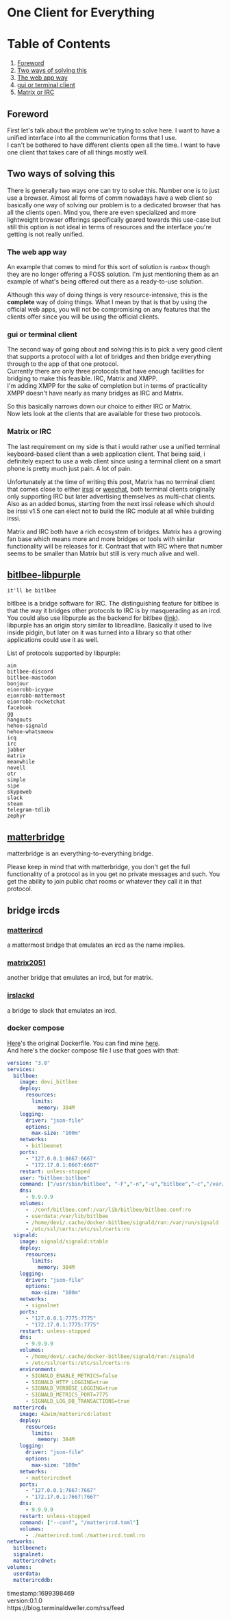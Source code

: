 # One Client for Everything


# Table of Contents
1. [Foreword](#foreword)
2. [Two ways of solving this](#two-ways-of-solving-this)
3. [The web app way](#the-web-app-way)
4. [gui or terminal client](#gui-or-terminal-client)
5. [Matrix or IRC](#matrix-or-irc)
 
## Foreword
 

First let's talk about the problem we're trying to solve here. I want to have a unified interface into all the communication forms that I use.<br/>
I can't be bothered to have different clients open all the time. I want to have one client that takes care of all things mostly well.<br/>

## Two ways of solving this

There is generally two ways one can try to solve this. Number one is to just use a browser. Almost all forms of comm nowadays have a web client so basically one way of solving our problem is to a dedicated browser that has all the clients open. Mind you, there are even specialized and more lightweight browser offerings specifically geared towards this use-case but still this option is not ideal in terms of resources and the interface you're getting is not really unified.<br/>

### The web app way

An example that comes to mind for this sort of solution is `rambox` though they are no longer offering a FOSS solution. I'm just mentioning them as an example of what's being offered out there as a ready-to-use solution.<br/>

Although this way of doing things is very resource-intensive, this is the **complete** way of doing things. What I mean by that is that by using the official web apps, you will not be compromising on any features that the clients offer since you will be using the official clients.<br/>

### gui or terminal client

The second way of going about and solving this is to pick a very good client that supports a protocol with a lot of bridges and then bridge everything through to the app of that one protocol.<br/>
Currently there are only three protocols that have enough facilities for bridging to make this feasible. IRC, Matrix and XMPP.<br/>
I'm adding XMPP for the sake of completion but in terms of practicality XMPP doesn't have nearly as many bridges as IRC and Matrix.<br/>

So this basically narrows down our choice to either IRC or Matrix.<br/>
Now lets look at the clients that are available for these two protocols.<br/>

### Matrix or IRC

The last requirement on my side is that i would rather use a unified terminal keyboard-based client than a web application client. That being said, i definitely expect to use a web client since using a terminal client on a smart phone is pretty much just pain. A lot of pain.<br/>

Unfortunately at the time of writing this post, Matrix has no terminal client that comes close to either [irssi](https://github.com/irssi/irssi) or [weechat](https://github.com/weechat/weechat), both terminal clients originally only supporting IRC but later advertising themselves as multi-chat clients.<br/>
Also as an added bonus, starting from the next irssi release which should be irssi v1.5 one can elect not to build the IRC module at all while building irssi.<br/>

Matrix and IRC both have a rich ecosystem of bridges. Matrix has a growing fan base which means more and more bridges or tools with similar functionality will be releases for it. Contrast that with IRC where that number seems to be smaller than Matrix but still is very much alive and well.<br/>

## [bitlbee-libpurple](https://github.com/bitlbee/bitlbee)
 
```
it'll be bitlbee
```

bitlbee is a bridge software for IRC. The distinguishing feature for bitlbee is that the way it bridges other protocols to IRC is by masquerading as an ircd.<br/>
You could also use libpurple as the backend for bitlbee ([link](https://wiki.bitlbee.org/HowtoPurple)).<br/>
libpurple has an origin story similar to libreadline. Basically it used to live inside pidgin, but later on it was turned into a library so that other applications could use it as well.<br/>


List of protocols supported by libpurple:<br/>
```
aim
bitlbee-discord
bitlbee-mastodon
bonjour
eionrobb-icyque
eionrobb-mattermost
eionrobb-rocketchat
facebook
gg
hangouts
hehoe-signald
hehoe-whatsmeow
icq
irc
jabber
matrix
meanwhile
novell
otr
simple
sipe
skypeweb
slack
steam
telegram-tdlib
zephyr
```
 
## [matterbridge](https://github.com/42wim/matterbridge)
matterbridge is an everything-to-everything bridge.<br/>

Please keep in mind that with matterbridge, you don't get the full functionality of a protocol as in you get no private messages and such. You get the ability to join public chat rooms or whatever they call it in that protocol.<br/>
 
## bridge ircds

### [matterircd](https://github.com/42wim/matterircd)
a mattermost bridge that emulates an ircd as the name implies.

### [matrix2051](https://github.com/progval/matrix2051)
another bridge that emulates an ircd, but for matrix.

### [irslackd](https://github.com/adsr/irslackd)
a bridge to slack that emulates an ircd.


### docker compose
[Here](https://github.com/ezkrg/docker-bitlbee-libpurple)'s the original Dockerfile. You can find mine [here](https://github.com/terminaldweller/docker-bitlbee-libpurple).<br/>
And here's the docker compose file I use that goes with that:<br/>

```yaml
version: "3.8"
services:
  bitlbee:
    image: devi_bitlbee
    deploy:
      resources:
        limits:
          memory: 384M
    logging:
      driver: "json-file"
      options:
        max-size: "100m"
    networks:
      - bitlbeenet
    ports:
      - "127.0.0.1:8667:6667"
      - "172.17.0.1:8667:6667"
    restart: unless-stopped
    user: "bitlbee:bitlbee"
    command: ["/usr/sbin/bitlbee", "-F","-n","-u","bitlbee","-c","/var/lib/bitlbee/bitlbee.conf", "-d","/var/lib/bitlbee"]
    dns:
      - 9.9.9.9
    volumes:
      - ./conf/bitlbee.conf:/var/lib/bitlbee/bitlbee.conf:ro
      - userdata:/var/lib/bitlbee
      - /home/devi/.cache/docker-bitlbee/signald/run:/var/run/signald
      - /etc/ssl/certs:/etc/ssl/certs:ro
  signald:
    image: signald/signald:stable
    deploy:
      resources:
        limits:
          memory: 384M
    logging:
      driver: "json-file"
      options:
        max-size: "100m"
    networks:
      - signalnet
    ports:
      - "127.0.0.1:7775:7775"
      - "172.17.0.1:7775:7775"
    restart: unless-stopped
    dns:
      - 9.9.9.9
    volumes:
      - /home/devi/.cache/docker-bitlbee/signald/run:/signald
      - /etc/ssl/certs:/etc/ssl/certs:ro
    environment:
      - SIGNALD_ENABLE_METRICS=false
      - SIGNALD_HTTP_LOGGING=true
      - SIGNALD_VERBOSE_LOGGING=true
      - SIGNALD_METRICS_PORT=7775
      - SIGNALD_LOG_DB_TRANSACTIONS=true
  matterircd:
    image: 42wim/matterircd:latest
    deploy:
      resources:
        limits:
          memory: 384M
    logging:
      driver: "json-file"
      options:
        max-size: "100m"
    networks:
      - matterircdnet
    ports:
      - "127.0.0.1:7667:7667"
      - "172.17.0.1:7667:7667"
    dns:
      - 9.9.9.9
    restart: unless-stopped
    command: ["--conf", "/matterircd.toml"]
    volumes:
      - ./matterircd.toml:/matterircd.toml:ro
networks:
  bitlbeenet:
  signalnet:
  matterircdnet:
volumes:
  userdata:
  matterircddb:
```

<p>
  <div class="timestamp">timestamp:1699398469</div>
  <div class="version">version:0.1.0</div>
  <div class="rsslink">https://blog.terminaldweller.com/rss/feed</div>
</p>
<br>

